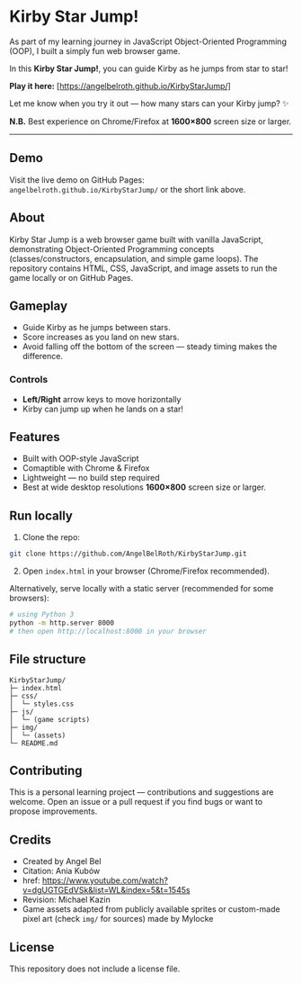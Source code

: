 # Kirby Star Jump!

As part of my learning journey in JavaScript Object-Oriented Programming (OOP), I built a simply fun web browser game.

In this **Kirby Star Jump!**, you can guide Kirby as he jumps from star to star!

**Play it here:** [https://angelbelroth.github.io/KirbyStarJump/]

Let me know when you try it out — how many stars can your Kirby jump? ✨

**N.B.** Best experience on Chrome/Firefox at **1600×800** screen size or larger.

---

## Demo

Visit the live demo on GitHub Pages: `angelbelroth.github.io/KirbyStarJump/` or the short link above.

## About

Kirby Star Jump is a web browser game built with vanilla JavaScript, demonstrating Object-Oriented Programming concepts (classes/constructors, encapsulation, and simple game loops).
The repository contains HTML, CSS, JavaScript, and image assets to run the game locally or on GitHub Pages.

## Gameplay

* Guide Kirby as he jumps between stars.
* Score increases as you land on new stars.
* Avoid falling off the bottom of the screen — steady timing makes the difference.

### Controls

* **Left/Right** arrow keys to move horizontally
* Kirby can jump up when he lands on a star!

## Features

* Built with OOP-style JavaScript
* Comaptible with Chrome & Firefox
* Lightweight — no build step required
* Best at wide desktop resolutions **1600×800** screen size or larger.

## Run locally

1. Clone the repo:

```bash
git clone https://github.com/AngelBelRoth/KirbyStarJump.git
```

2. Open `index.html` in your browser (Chrome/Firefox recommended).

Alternatively, serve locally with a static server (recommended for some browsers):

```bash
# using Python 3
python -m http.server 8000
# then open http://localhost:8000 in your browser
```

## File structure

```
KirbyStarJump/
├─ index.html
├─ css/
│  └─ styles.css
├─ js/
│  └─ (game scripts)
├─ img/
│  └─ (assets)
└─ README.md
```

## Contributing

This is a personal learning project — contributions and suggestions are welcome. Open an issue or a pull request if you find bugs or want to propose improvements.

## Credits

* Created by Angel Bel
* Citation: Ania Kubów
* href: https://www.youtube.com/watch?v=dgUGTGEdVSk&list=WL&index=5&t=1545s
* Revision: Michael Kazin
* Game assets adapted from publicly available sprites or custom-made pixel art (check `img/` for sources) made by Mylocke

## License

This repository does not include a license file.


